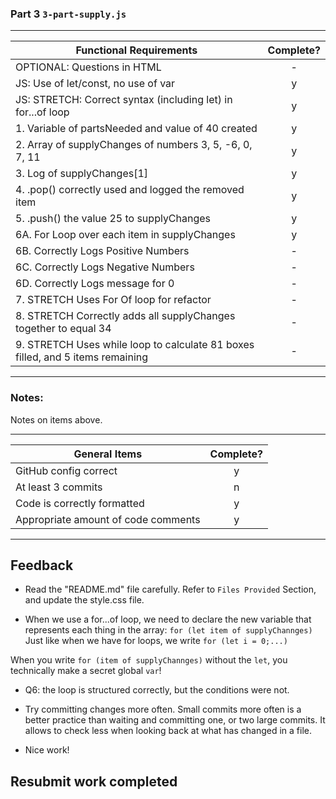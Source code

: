 ### Part 3 `3-part-supply.js`

---

| Functional Requirements                                                        | Complete? |
| ------------------------------------------------------------------------------ | :-------: |
| OPTIONAL: Questions in HTML                                                    |     -     |
| JS: Use of let/const, no use of var                                            |     y     |
| JS: STRETCH: Correct syntax (including let) in for...of loop                   |     y     |
| 1. Variable of partsNeeded and value of 40 created                             |     y     |
| 2. Array of supplyChanges of numbers 3, 5, -6, 0, 7, 11                        |     y     |
| 3. Log of supplyChanges[1]                                                     |     y     |
| 4. .pop() correctly used and logged the removed item                           |     y     |
| 5. .push() the value 25 to supplyChanges                                       |     y     |
| 6A. For Loop over each item in supplyChanges                                   |     y     |
| 6B. Correctly Logs Positive Numbers                                            |     -     |
| 6C. Correctly Logs Negative Numbers                                            |     -     |
| 6D. Correctly Logs message for 0                                               |     -     |
| 7. STRETCH Uses For Of loop for refactor                                       |     -     |
| 8. STRETCH Correctly adds all supplyChanges together to equal 34               |     -     |
| 9. STRETCH Uses while loop to calculate 81 boxes filled, and 5 items remaining |     -     |

---

### Notes:

Notes on items above.

---

| General Items                       | Complete? |
| ----------------------------------- | :-------: |
| GitHub config correct               |     y     |
| At least 3 commits                  |     n     |
| Code is correctly formatted         |     y     |
| Appropriate amount of code comments |     y     |

---

## Feedback

- Read the "README.md" file carefully. Refer to `Files Provided` Section, and update the style.css file.

- When we use a for...of loop, we need to declare the new variable that represents each thing in the array:
  `for (let item of supplyChannges)` Just like when we have for loops, we write `for (let i = 0;...)`

When you write `for (item of supplyChannges)` without the `let`, you technically make a secret global `var`!

- Q6: the loop is structured correctly, but the conditions were not.

- Try committing changes more often. Small commits more often is a better practice than waiting and committing one, or two large commits. It allows to check less when looking back at what has changed in a file.

- Nice work!

## Resubmit work completed
